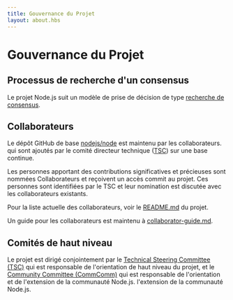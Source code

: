 ```yaml
---
title: Gouvernance du Projet
layout: about.hbs
---
```


# Gouvernance du Projet

## Processus de recherche d'un consensus

Le projet Node.js suit un modèle de prise de décision de type [recherche de consensus][].

## Collaborateurs

Le dépôt GitHub de base [nodejs/node][] est maintenu par les collaborateurs.
qui sont ajoutés par le comité directeur technique ([TSC][]) sur une base continue.

Les personnes apportant des contributions significatives et précieuses sont nommées Collaborateurs
et reçoivent un accès commit au projet. Ces personnes sont identifiées par le
TSC et leur nomination est discutée avec les collaborateurs existants.

Pour la liste actuelle des collaborateurs, voir le [README.md][] du projet.

Un guide pour les collaborateurs est maintenu à [collaborator-guide.md][].

## Comités de haut niveau

Le projet est dirigé conjointement par le [Technical Steering Committee (TSC)][]
qui est responsable de l'orientation de haut niveau du projet, et le
[Community Committee (CommComm)][] qui est responsable de l'orientation et de l'extension de la communauté Node.js.
l'extension de la communauté Node.js.

[collaborator-guide.md]: https://github.com/nodejs/node/blob/main/doc/contributing/collaborator-guide.md
[Community Committee (CommComm)]: https://github.com/nodejs/community-committee/blob/master/Community-Committee-Charter.md
[recherche de consensus]: https://en.wikipedia.org/wiki/Consensus-seeking_decision-making
[README.md]: https://github.com/nodejs/node/blob/main/README.md#current-project-team-members
[Technical Steering Committee (TSC)]: https://github.com/nodejs/TSC/blob/master/TSC-Charter.md
[TSC]: https://github.com/nodejs/TSC
[nodejs/node]: https://github.com/nodejs/node
